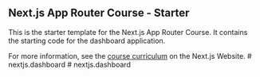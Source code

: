 ## Next.js App Router Course - Starter

This is the starter template for the Next.js App Router Course. It contains the starting code for the dashboard application.

For more information, see the [course curriculum](https://nextjs.org/learn) on the Next.js Website.
#   n e x t j s . d a s h b o a r d  
 #   n e x t j s . d a s h b o a r d  
 